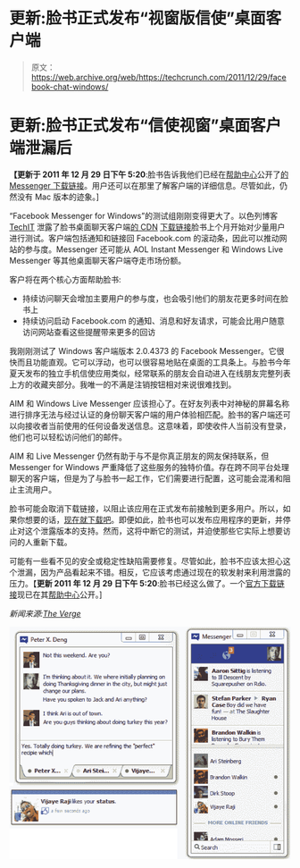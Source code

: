 # 更新:脸书正式发布“视窗版信使”桌面客户端

> 原文：<https://web.archive.org/web/https://techcrunch.com/2011/12/29/facebook-chat-windows/>

# 更新:脸书正式发布“信使视窗”桌面客户端泄漏后

**【更新于 2011 年 12 月 29 日下午 5:20**:脸书告诉我他们已经在[帮助中心](https://web.archive.org/web/20230326022229/https://www.facebook.com/help/?faq=140228902751098#What-is-Messenger-for-Windows?-)公开了[的 Messenger 下载链接](https://web.archive.org/web/20230326022229/https://fbcdn_dragon-a.akamaihd.net/cfs-ak-ash4/84995/940/FacebookMessengerSetup.exe)。用户还可以在那里了解客户端的详细信息。尽管如此，仍然没有 Mac 版本的迹象。]

“Facebook Messenger for Windows”的测试组刚刚变得更大了。以色列博客 [TechIT](https://web.archive.org/web/20230326022229/http://techit.co.il/2011/12/%D7%91%D7%9C%D7%A2%D7%93%D7%99-facebook-messenger-%D7%A2%D7%91%D7%95%D7%A8-%D7%9E%D7%A2%D7%A8%D7%9B%D7%AA-%D7%94%D7%94%D7%A4%D7%A2%D7%9C%D7%94-windows-%D7%9C%D7%94%D7%95%D7%A8%D7%93%D7%94/) 泄露了脸书桌面聊天客户端[的 CDN](https://web.archive.org/web/20230326022229/https://techcrunch.com/2011/11/21/messenger-for-windows/) [下载链接](https://web.archive.org/web/20230326022229/http://dragon.ak.fbcdn.net/cfs-ak-ash4/84995/940/FacebookMessengerSetup.exe)脸书上个月开始对少量用户进行测试。客户端包括通知和链接回 Facebook.com 的滚动条，因此可以推动网站的参与度。Messenger 还可能从 AOL Instant Messenger 和 Windows Live Messenger 等其他桌面聊天客户端夺走市场份额。

客户将在两个核心方面帮助脸书:

*   持续访问聊天会增加主要用户的参与度，也会吸引他们的朋友花更多时间在脸书上
*   持续访问启动 Facebook.com 的通知、消息和好友请求，可能会比用户随意访问网站查看这些提醒带来更多的回访

我刚刚测试了 Windows 客户端版本 2.0.4373 的 Facebook Messenger。它很快而且功能直观。它可以浮动，也可以很容易地贴在桌面的工具条上。与脸书今年夏天发布的独立手机信使应用类似，经常联系的朋友会自动进入在线朋友完整列表上方的收藏夹部分。我唯一的不满是注销按钮相对来说很难找到。

AIM 和 Windows Live Messenger 应该担心了。在好友列表中对神秘的屏幕名称进行排序无法与经过认证的身份聊天客户端的用户体验相匹配。脸书的客户端还可以向接收者当前使用的任何设备发送信息。这意味着，即使收件人当前没有登录，他们也可以轻松访问他们的邮件。

AIM 和 Live Messenger 仍然有助于与不是你真正朋友的网友保持联系，但 Messenger for Windows 严重降低了这些服务的独特价值。存在跨不同平台处理聊天的客户端，但是为了与脸书一起工作，它们需要进行配置，这可能会混淆和阻止主流用户。

脸书可能会取消下载链接，以阻止该应用在正式发布前接触到更多用户。所以，如果你想要的话，[现在就下载吧](https://web.archive.org/web/20230326022229/http://dragon.ak.fbcdn.net/cfs-ak-ash4/84995/940/FacebookMessengerSetup.exe)。即便如此，脸书也可以发布应用程序的更新，并停止对这个泄露版本的支持。然而，这将中断它的测试，并迫使那些它实际上想要访问的人重新下载。

可能有一些看不见的安全或稳定性缺陷需要修复。尽管如此，脸书不应该太担心这个泄漏，因为产品看起来不错。相反，它应该考虑通过现在的软发射来利用泄露的压力。【**更新 2011 年 12 月 29 日下午 5:20**:脸书已经这么做了。一个[官方下载链接](https://web.archive.org/web/20230326022229/https://fbcdn_dragon-a.akamaihd.net/cfs-ak-ash4/84995/940/FacebookMessengerSetup.exe)现已在其[帮助中心](https://web.archive.org/web/20230326022229/https://www.facebook.com/help/?faq=140228902751098#What-is-Messenger-for-Windows?-)公开。]

*新闻来源:[The Verge](https://web.archive.org/web/20230326022229/http://www.theverge.com/apps/2011/12/29/2668290/facebook-messenger-for-windows-download)*

[![](img/95d2900fad05e2b90619a49fd3547a6b.png "Facebook Messenger For Windows Screenshot")](https://web.archive.org/web/20230326022229/https://techcrunch.com/wp-content/uploads/2011/12/facebook-messenger-for-windows-done.png)